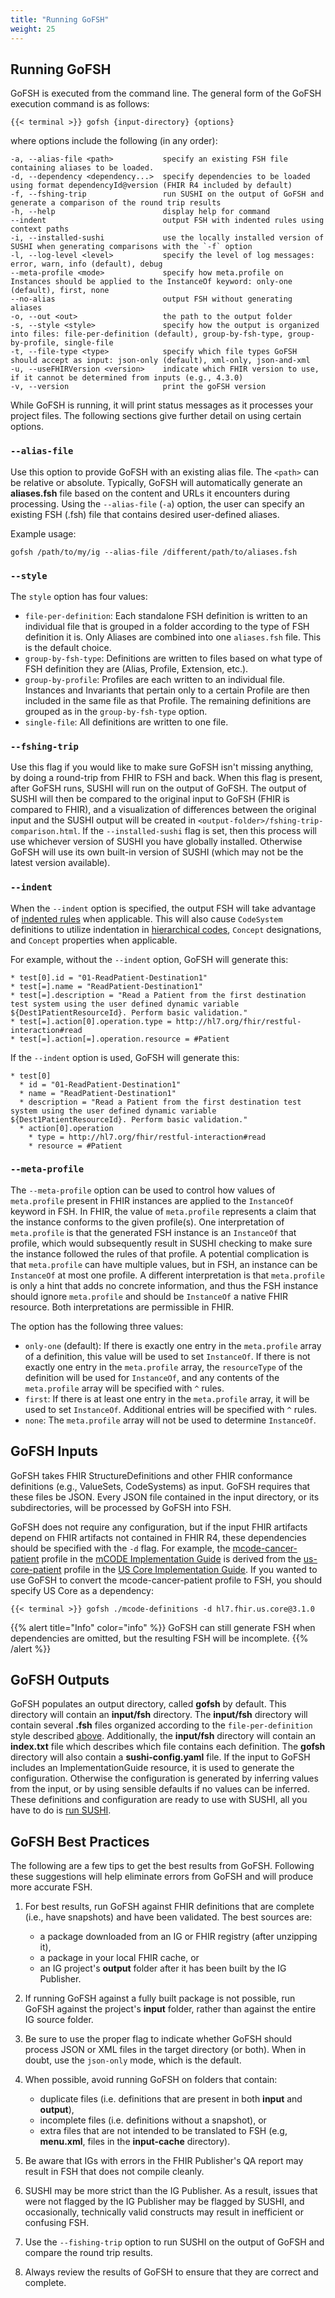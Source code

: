 ```yaml
---
title: "Running GoFSH"
weight: 25
---
```


## Running GoFSH

GoFSH is executed from the command line. The general form of the GoFSH execution command is as follows:

```shell
{{< terminal >}} gofsh {input-directory} {options}
```

where options include the following (in any order):

```text
-a, --alias-file <path>           specify an existing FSH file containing aliases to be loaded.
-d, --dependency <dependency...>  specify dependencies to be loaded using format dependencyId@version (FHIR R4 included by default)
-f, --fshing-trip                 run SUSHI on the output of GoFSH and generate a comparison of the round trip results
-h, --help                        display help for command
--indent                          output FSH with indented rules using context paths
-i, --installed-sushi             use the locally installed version of SUSHI when generating comparisons with the `-f` option
-l, --log-level <level>           specify the level of log messages: error, warn, info (default), debug
--meta-profile <mode>             specify how meta.profile on Instances should be applied to the InstanceOf keyword: only-one (default), first, none
--no-alias                        output FSH without generating aliases
-o, --out <out>                   the path to the output folder
-s, --style <style>               specify how the output is organized into files: file-per-definition (default), group-by-fsh-type, group-by-profile, single-file
-t, --file-type <type>            specify which file types GoFSH should accept as input: json-only (default), xml-only, json-and-xml
-u, --useFHIRVersion <version>    indicate which FHIR version to use, if it cannot be determined from inputs (e.g., 4.3.0)
-v, --version                     print the goFSH version
```

While GoFSH is running, it will print status messages as it processes your project files. The following sections give further detail on using certain options.

### `--alias-file`
Use this option to provide GoFSH with an existing alias file. The `<path>` can be relative or absolute. Typically, GoFSH will automatically generate an **aliases.fsh** file based on the content and URLs it encounters during processing. Using the `--alias-file` (`-a`) option, the user can specify an existing FSH (.fsh) file that contains desired user-defined aliases.

Example usage:

  ```
  gofsh /path/to/my/ig --alias-file /different/path/to/aliases.fsh
  ```

### `--style`
The `style` option has four values:

* `file-per-definition`: Each standalone FSH definition is written to an individual file that is grouped in a folder according to the type of FSH definition it is. Only Aliases are combined into one `aliases.fsh` file. This is the default choice.
* `group-by-fsh-type`: Definitions are written to files based on what type of FSH definition they are (Alias, Profile, Extension, etc.).
* `group-by-profile`:  Profiles are each written to an individual file. Instances and Invariants that pertain only to a certain Profile are then included in the same file as that Profile. The remaining definitions are grouped as in the `group-by-fsh-type` option.
* `single-file`: All definitions are written to one file.

### `--fshing-trip`
Use this flag if you would like to make sure GoFSH isn't missing anything, by doing a round-trip from FHIR to FSH and back. When this flag is present, after GoFSH runs, SUSHI will run on the output of GoFSH. The output of SUSHI will then be compared to the original input to GoFSH (FHIR is compared to FHIR), and a visualization of differences between the original input and the SUSHI output will be created in `<output-folder>/fshing-trip-comparison.html`. If the `--installed-sushi` flag is set, then this process will use whichever version of SUSHI you have globally installed. Otherwise GoFSH will use its own built-in version of SUSHI (which may not be the latest version available).

### `--indent`
When the `--indent` option is specified, the output FSH will take advantage of [indented rules](http://build.fhir.org/ig/HL7/fhir-shorthand/branches/master/reference.html#indented-rules) when applicable. This will also cause `CodeSystem` definitions to utilize indentation in [hierarchical codes](http://build.fhir.org/ig/HL7/fhir-shorthand/branches/master/reference.html#defining-code-systems-with-hierarchical-codes), `Concept` designations, and `Concept` properties when applicable.

For example, without the `--indent` option, GoFSH will generate this:
```
* test[0].id = "01-ReadPatient-Destination1"
* test[=].name = "ReadPatient-Destination1"
* test[=].description = "Read a Patient from the first destination test system using the user defined dynamic variable ${Dest1PatientResourceId}. Perform basic validation."
* test[=].action[0].operation.type = http://hl7.org/fhir/restful-interaction#read
* test[=].action[=].operation.resource = #Patient
```
If the `--indent` option is used, GoFSH will generate this:
```
* test[0]
  * id = "01-ReadPatient-Destination1"
  * name = "ReadPatient-Destination1"
  * description = "Read a Patient from the first destination test system using the user defined dynamic variable ${Dest1PatientResourceId}. Perform basic validation."
  * action[0].operation
    * type = http://hl7.org/fhir/restful-interaction#read
    * resource = #Patient
```

### `--meta-profile`
The `--meta-profile` option can be used to control how values of `meta.profile` present in FHIR instances are applied to the `InstanceOf` keyword in FSH. In FHIR, the value of `meta.profile` represents a claim that the instance conforms to the given profile(s). One interpretation of `meta.profile` is that the generated FSH instance is an `InstanceOf` that profile, which would subsequently result in SUSHI checking to make sure the instance followed the rules of that profile. A potential complication is that `meta.profile` can have multiple values, but in FSH, an instance can be `InstanceOf` at most one profile. A different interpretation is that `meta.profile` is only a hint that adds no concrete information, and thus the FSH instance should ignore `meta.profile` and should be `InstanceOf` a native FHIR resource. Both interpretations are permissible in FHIR.

The option has the following three values:

* `only-one` (default): If there is exactly one entry in the `meta.profile` array of a definition, this value will be used to set `InstanceOf`. If there is not exactly one entry in the `meta.profile` array, the `resourceType` of the definition will be used for `InstanceOf`, and any contents of the `meta.profile` array will be specified with `^` rules.
* `first`: If there is at least one entry in the `meta.profile` array, it will be used to set `InstanceOf`. Additional entries will be specified with `^` rules.
* `none`: The `meta.profile` array will not be used to determine `InstanceOf`.

## GoFSH Inputs

GoFSH takes FHIR StructureDefinitions and other FHIR conformance definitions (e.g., ValueSets, CodeSystems) as input. GoFSH requires that these files be JSON. Every JSON file contained in the input directory, or its subdirectories, will be processed by GoFSH into FSH.


GoFSH does not require any configuration, but if the input FHIR artifacts depend on FHIR artifacts not contained in FHIR R4, these dependencies should be specified with the `-d` flag. For example, the [mcode-cancer-patient](http://hl7.org/fhir/us/mcode/StructureDefinition-mcode-cancer-patient.html) profile in the [mCODE Implementation Guide](http://hl7.org/fhir/us/mcode/) is derived from the [us-core-patient](http://hl7.org/fhir/us/core/STU3.1/StructureDefinition-us-core-patient.html) profile in the [US Core Implementation Guide](http://hl7.org/fhir/us/core/). If you wanted to use GoFSH to convert the mcode-cancer-patient profile to FSH, you should specify US Core as a dependency:
```shell
{{< terminal >}} gofsh ./mcode-definitions -d hl7.fhir.us.core@3.1.0
```

{{% alert title="Info" color="info" %}}
GoFSH can still generate FSH when dependencies are omitted, but the resulting FSH will be incomplete.
{{% /alert %}}

## GoFSH Outputs

GoFSH populates an output directory, called **gofsh** by default. This directory will contain an **input/fsh** directory. The **input/fsh** directory will contain several **.fsh** files organized according to the `file-per-definition` style described [above](#style). Additionally, the **input/fsh** directory will contain an **index.txt** file which describes which file contains each definition. The **gofsh** directory will also contain a **sushi-config.yaml** file. If the input to GoFSH includes an ImplementationGuide resource, it is used to generate the configuration. Otherwise the configuration is generated by inferring values from the input, or by using sensible defaults if no values can be inferred. These definitions and configuration are ready to use with SUSHI, all you have to do is [run SUSHI](/docs/sushi/running).

## GoFSH Best Practices

The following are a few tips to get the best results from GoFSH. Following these suggestions will help eliminate errors from GoFSH and will produce more accurate FSH.

1. For best results, run GoFSH against FHIR definitions that are complete (i.e., have snapshots) and have been validated. The best sources are:
    * a package downloaded from an IG or FHIR registry (after unzipping it),
    * a package in your local FHIR cache, or
    * an IG project's **output** folder after it has been built by the IG Publisher.

1. If running GoFSH against a fully built package is not possible, run GoFSH against the project's **input** folder, rather than against the entire IG source folder.

1. Be sure to use the proper flag to indicate whether GoFSH should process JSON or XML files in the target directory (or both). When in doubt, use the `json-only` mode, which is the default.

1. When possible, avoid running GoFSH on folders that contain:
    * duplicate files (i.e. definitions that are present in both **input** and **output**),
    * incomplete files (i.e. definitions without a snapshot), or
    * extra files that are not intended to be translated to FSH (e.g, **menu.xml**, files in the **input-cache** directory).

1. Be aware that IGs with errors in the FHIR Publisher's QA report may result in FSH that does not compile cleanly.

1. SUSHI may be more strict than the IG Publisher.  As a result, issues that were not flagged by the IG Publisher may be flagged by SUSHI, and occasionally, technically valid constructs may result in inefficient or confusing FSH.

1. Use the `--fishing-trip` option to run SUSHI on the output of GoFSH and compare the round trip results.

1. Always review the results of GoFSH to ensure that they are correct and complete.
